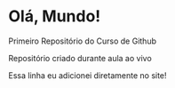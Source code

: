 # Olá, Mundo!
 Primeiro Repositório do Curso de Github

 Repositório criado durante aula ao vivo

 Essa linha eu adicionei diretamente no site!
